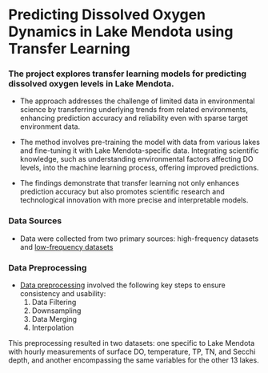 # Predicting Dissolved Oxygen Dynamics in Lake Mendota using Transfer Learning
### The project explores transfer learning models for predicting dissolved oxygen levels in Lake Mendota. 

- The approach addresses the challenge of limited data in environmental science by transferring underlying trends from related environments, enhancing prediction accuracy and reliability even with sparse target environment data. 

- The method involves pre-training the model with data from various lakes and fine-tuning it with Lake Mendota-specific data. Integrating scientific knowledge, such as understanding environmental factors affecting DO levels, into the machine learning process, offering improved predictions. 

- The findings demonstrate that transfer learning not only enhances prediction accuracy but also promotes scientific research and technological innovation with more precise and interpretable models.

### Data Sources
-  Data were collected from two primary sources: high-frequency datasets and [low-frequency datasets](./lakes21_parquet/LowFrequency)

### Data Preprocessing
- [Data preprocessing](./) involved the following key steps to ensure consistency and usability:
  1. Data Filtering
  2. Downsampling
  3. Data Merging
  4. Interpolation
 
This preprocessing resulted in two datasets: one specific to Lake Mendota with hourly measurements of surface DO, temperature, TP, TN, and Secchi depth, and another encompassing the same variables for the other 13 lakes.

